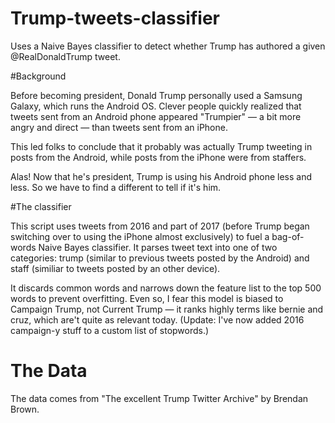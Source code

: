 # Trump-tweets-classifier
Uses a Naive Bayes classifier to detect whether Trump has authored a given @RealDonaldTrump tweet.

#Background

Before becoming president, Donald Trump personally used a Samsung Galaxy, which runs the Android OS. Clever people quickly realized that tweets sent from an Android phone appeared "Trumpier" — a bit more angry and direct — than tweets sent from an iPhone.

This led folks to conclude that it probably was actually Trump tweeting in posts from the Android, while posts from the iPhone were from staffers.

Alas! Now that he's president, Trump is using his Android phone less and less. So we have to find a different to tell if it's him.

#The classifier

This script uses tweets from 2016 and part of 2017 (before Trump began switching over to using the iPhone almost exclusively) to fuel a bag-of-words Naive Bayes classifier. It parses tweet text into one of two categories: trump (similar to previous tweets posted by the Android) and staff (similiar to tweets posted by an other device).

It discards common words and narrows down the feature list to the top 500 words to prevent overfitting. Even so, I fear this model is biased to Campaign Trump, not Current Trump — it ranks highly terms like bernie and cruz, which are't quite as relevant today. (Update: I've now added 2016 campaign-y stuff to a custom list of stopwords.)

# The Data

The data comes from "The excellent Trump Twitter Archive" by Brendan Brown.
